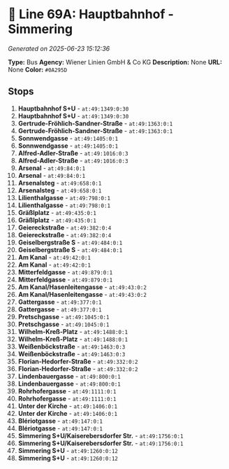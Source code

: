 # 🚌 Line 69A: Hauptbahnhof - Simmering

*Generated on 2025-06-23 15:12:36*

**Type:** Bus
**Agency:** Wiener Linien GmbH & Co KG
**Description:** None
**URL:** None
**Color:** `#0A295D`

## Stops

1. **Hauptbahnhof S+U** - `at:49:1349:0:30`
2. **Hauptbahnhof S+U** - `at:49:1349:0:30`
3. **Gertrude-Fröhlich-Sandner-Straße** - `at:49:1363:0:1`
4. **Gertrude-Fröhlich-Sandner-Straße** - `at:49:1363:0:1`
5. **Sonnwendgasse** - `at:49:1405:0:1`
6. **Sonnwendgasse** - `at:49:1405:0:1`
7. **Alfred-Adler-Straße** - `at:49:1016:0:3`
8. **Alfred-Adler-Straße** - `at:49:1016:0:3`
9. **Arsenal** - `at:49:84:0:1`
10. **Arsenal** - `at:49:84:0:1`
11. **Arsenalsteg** - `at:49:658:0:1`
12. **Arsenalsteg** - `at:49:658:0:1`
13. **Lilienthalgasse** - `at:49:798:0:1`
14. **Lilienthalgasse** - `at:49:798:0:1`
15. **Gräßlplatz** - `at:49:435:0:1`
16. **Gräßlplatz** - `at:49:435:0:1`
17. **Geiereckstraße** - `at:49:382:0:4`
18. **Geiereckstraße** - `at:49:382:0:4`
19. **Geiselbergstraße S** - `at:49:484:0:1`
20. **Geiselbergstraße S** - `at:49:484:0:1`
21. **Am Kanal** - `at:49:42:0:1`
22. **Am Kanal** - `at:49:42:0:1`
23. **Mitterfeldgasse** - `at:49:879:0:1`
24. **Mitterfeldgasse** - `at:49:879:0:1`
25. **Am Kanal/Hasenleitengasse** - `at:49:43:0:2`
26. **Am Kanal/Hasenleitengasse** - `at:49:43:0:2`
27. **Gattergasse** - `at:49:377:0:1`
28. **Gattergasse** - `at:49:377:0:1`
29. **Pretschgasse** - `at:49:1045:0:1`
30. **Pretschgasse** - `at:49:1045:0:1`
31. **Wilhelm-Kreß-Platz** - `at:49:1488:0:1`
32. **Wilhelm-Kreß-Platz** - `at:49:1488:0:1`
33. **Weißenböckstraße** - `at:49:1463:0:3`
34. **Weißenböckstraße** - `at:49:1463:0:3`
35. **Florian-Hedorfer-Straße** - `at:49:332:0:2`
36. **Florian-Hedorfer-Straße** - `at:49:332:0:2`
37. **Lindenbauergasse** - `at:49:800:0:1`
38. **Lindenbauergasse** - `at:49:800:0:1`
39. **Rohrhofergasse** - `at:49:1111:0:1`
40. **Rohrhofergasse** - `at:49:1111:0:1`
41. **Unter der Kirche** - `at:49:1406:0:1`
42. **Unter der Kirche** - `at:49:1406:0:1`
43. **Blériotgasse** - `at:49:147:0:1`
44. **Blériotgasse** - `at:49:147:0:1`
45. **Simmering S+U/Kaiserebersdorfer Str.** - `at:49:1756:0:1`
46. **Simmering S+U/Kaiserebersdorfer Str.** - `at:49:1756:0:1`
47. **Simmering S+U** - `at:49:1260:0:12`
48. **Simmering S+U** - `at:49:1260:0:12`